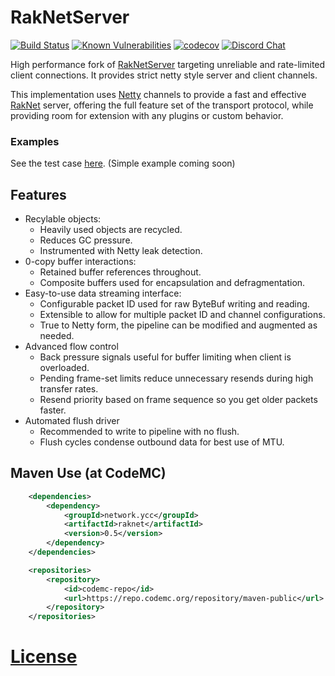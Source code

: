 # RakNetServer
[![Build Status](https://ci.codemc.org/job/yesdog/job/RakNetServer/badge/icon)](https://ci.codemc.org/job/yesdog/job/RakNetServer/)
[![Known Vulnerabilities](https://snyk.io/test/github/yesdog/RakNetServer/badge.svg)](https://snyk.io/test/github/yesdog/RakNetServer)
[![codecov](https://codecov.io/gh/yesdog/RakNetServer/branch/master/graph/badge.svg)](https://codecov.io/gh/yesdog/RakNetServer)
[![Discord Chat](https://img.shields.io/discord/574240965351571477.svg)](https://discord.gg/MhhWfSW)

High performance fork of [RakNetServer](https://github.com/Shevchik/RakNetServer) 
targeting unreliable and rate-limited client connections. It provides strict netty 
style server and client channels. 

This implementation uses [Netty](https://github.com/netty/netty) 
channels to provide a fast and effective [RakNet](http://www.raknet.net) server, 
offering the full feature set of the transport protocol, while providing
room for extension with any plugins or custom behavior. 

### Examples
See the test case [here](./test/network/ycc/raknet/EndToEndTest.java#L144). (Simple example coming soon)

## Features
* Recylable objects:
  * Heavily used objects are recycled.
  * Reduces GC pressure.
  * Instrumented with Netty leak detection.
* 0-copy buffer interactions:
  * Retained buffer references throughout.
  * Composite buffers used for encapsulation and defragmentation. 
* Easy-to-use data streaming interface:
  * Configurable packet ID used for raw ByteBuf writing and reading.
  * Extensible to allow for multiple packet ID and channel configurations.
  * True to Netty form, the pipeline can be modified and augmented as needed.
* Advanced flow control
  * Back pressure signals useful for buffer limiting when client is overloaded. 
  * Pending frame-set limits reduce unnecessary resends during high transfer rates.
  * Resend priority based on frame sequence so you get older packets faster.
* Automated flush driver
  * Recommended to write to pipeline with no flush. 
  * Flush cycles condense outbound data for best use of MTU.
  
## Maven Use (at CodeMC)
```xml
    <dependencies>
        <dependency>
            <groupId>network.ycc</groupId>
            <artifactId>raknet</artifactId>
            <version>0.5</version>
        </dependency>
    </dependencies>

    <repositories>
        <repository>
            <id>codemc-repo</id>
            <url>https://repo.codemc.org/repository/maven-public</url>
        </repository>
    </repositories>
```

# [License](./LICENSE)
